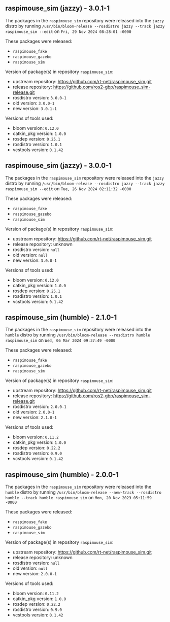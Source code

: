 ## raspimouse_sim (jazzy) - 3.0.1-1

The packages in the `raspimouse_sim` repository were released into the `jazzy` distro by running `/usr/bin/bloom-release --rosdistro jazzy --track jazzy raspimouse_sim --edit` on `Fri, 29 Nov 2024 08:28:01 -0000`

These packages were released:
- `raspimouse_fake`
- `raspimouse_gazebo`
- `raspimouse_sim`

Version of package(s) in repository `raspimouse_sim`:

- upstream repository: https://github.com/rt-net/raspimouse_sim.git
- release repository: https://github.com/ros2-gbp/raspimouse_sim-release.git
- rosdistro version: `3.0.0-1`
- old version: `3.0.0-1`
- new version: `3.0.1-1`

Versions of tools used:

- bloom version: `0.12.0`
- catkin_pkg version: `1.0.0`
- rosdep version: `0.25.1`
- rosdistro version: `1.0.1`
- vcstools version: `0.1.42`


## raspimouse_sim (jazzy) - 3.0.0-1

The packages in the `raspimouse_sim` repository were released into the `jazzy` distro by running `/usr/bin/bloom-release --rosdistro jazzy --track jazzy raspimouse_sim --edit` on `Tue, 26 Nov 2024 02:11:32 -0000`

These packages were released:
- `raspimouse_fake`
- `raspimouse_gazebo`
- `raspimouse_sim`

Version of package(s) in repository `raspimouse_sim`:

- upstream repository: https://github.com/rt-net/raspimouse_sim.git
- release repository: unknown
- rosdistro version: `null`
- old version: `null`
- new version: `3.0.0-1`

Versions of tools used:

- bloom version: `0.12.0`
- catkin_pkg version: `1.0.0`
- rosdep version: `0.25.1`
- rosdistro version: `1.0.1`
- vcstools version: `0.1.42`


## raspimouse_sim (humble) - 2.1.0-1

The packages in the `raspimouse_sim` repository were released into the `humble` distro by running `/usr/bin/bloom-release --rosdistro humble raspimouse_sim` on `Wed, 06 Mar 2024 09:37:49 -0000`

These packages were released:
- `raspimouse_fake`
- `raspimouse_gazebo`
- `raspimouse_sim`

Version of package(s) in repository `raspimouse_sim`:

- upstream repository: https://github.com/rt-net/raspimouse_sim.git
- release repository: https://github.com/ros2-gbp/raspimouse_sim-release.git
- rosdistro version: `2.0.0-1`
- old version: `2.0.0-1`
- new version: `2.1.0-1`

Versions of tools used:

- bloom version: `0.11.2`
- catkin_pkg version: `1.0.0`
- rosdep version: `0.22.2`
- rosdistro version: `0.9.0`
- vcstools version: `0.1.42`


## raspimouse_sim (humble) - 2.0.0-1

The packages in the `raspimouse_sim` repository were released into the `humble` distro by running `/usr/bin/bloom-release --new-track --rosdistro humble --track humble raspimouse_sim` on `Mon, 20 Nov 2023 05:11:59 -0000`

These packages were released:
- `raspimouse_fake`
- `raspimouse_gazebo`
- `raspimouse_sim`

Version of package(s) in repository `raspimouse_sim`:

- upstream repository: https://github.com/rt-net/raspimouse_sim.git
- release repository: unknown
- rosdistro version: `null`
- old version: `null`
- new version: `2.0.0-1`

Versions of tools used:

- bloom version: `0.11.2`
- catkin_pkg version: `1.0.0`
- rosdep version: `0.22.2`
- rosdistro version: `0.9.0`
- vcstools version: `0.1.42`


